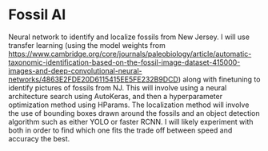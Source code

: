 # Fossil AI

Neural network to identify and localize fossils from New Jersey.
I will use transfer learning (using the model weights from https://www.cambridge.org/core/journals/paleobiology/article/automatic-taxonomic-identification-based-on-the-fossil-image-dataset-415000-images-and-deep-convolutional-neural-networks/4863E2FDE20D6115415EE5FE232B9DCD) along with finetuning to identify pictures of fossils from NJ. This will involve using a neural architecture search using AutoKeras, and then a hyperparameter optimization method using HParams. The localization method will involve the use of bounding boxes drawn around the fossils and an object detection algorithm such as either YOLO or faster RCNN. I will likely experiment with both in order to find which one fits the trade off between speed and accuracy the best.
